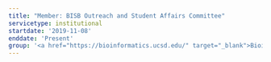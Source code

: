 ```yaml
---
title: "Member: BISB Outreach and Student Affairs Committee"
servicetype: institutional
startdate: '2019-11-08'
enddate: 'Present'
group: '<a href="https://bioinformatics.ucsd.edu/" target="_blank">Bioinformatics & Systems Biology (BISB) Graduate Program</a>, UC San Diego'
---
```

